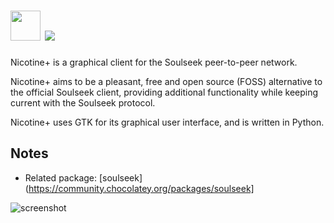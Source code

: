 # <img src="https://raw.githubusercontent.com/majkinetor/au-packages/master/nicotine-plus/icon.svg" width="48" height="48"/> [![](https://img.shields.io/chocolatey/v/nicotine-plus.svg?color=red&label=nicotine-plus)](https://chocolatey.org/packages/nicotine-plus)

Nicotine+ is a graphical client for the Soulseek peer-to-peer network.

Nicotine+ aims to be a pleasant, free and open source (FOSS) alternative to the official Soulseek client, providing additional functionality while keeping current with the Soulseek protocol.

Nicotine+ uses GTK for its graphical user interface, and is written in Python.

## Notes

- Related package: [soulseek](https://community.chocolatey.org/packages/soulseek]


![screenshot](https://cdn.rawgit.com/majkinetor/chocolatey/master/nicotine-plus/screenshot.png)
